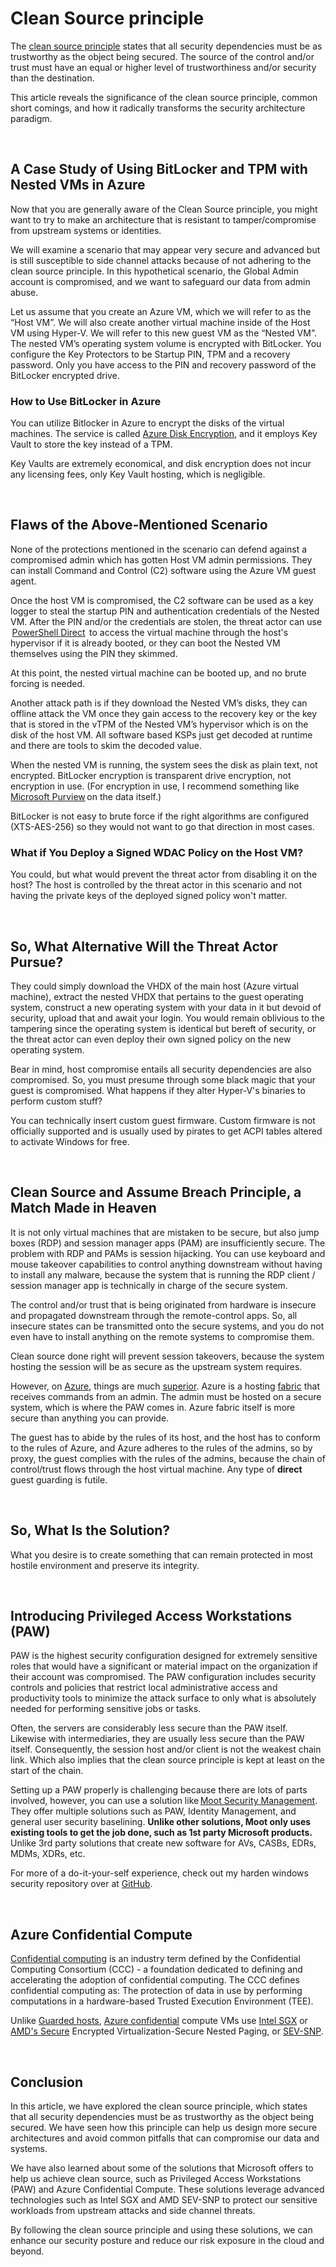 # Clean Source principle

The [clean source principle](https://aka.ms/cleansource) states that all security dependencies must be as trustworthy as the object being secured. The source of the control and/or trust must have an equal or higher level of trustworthiness and/or security than the destination.

This article reveals the significance of the clean source principle, common short comings, and how it radically transforms the security architecture paradigm.

<br>

## A Case Study of Using BitLocker and TPM with Nested VMs in Azure

Now that you are generally aware of the Clean Source principle, you might want to try to make an architecture that is resistant to tamper/compromise from upstream systems or identities. 

We will examine a scenario that may appear very secure and advanced but is still susceptible to side channel attacks because of not adhering to the clean source principle. In this hypothetical scenario, the Global Admin account is compromised, and we want to safeguard our data from admin abuse.

Let us assume that you create an Azure VM, which we will refer to as the “Host VM”. We will also create another virtual machine inside of the Host VM using Hyper-V. We will refer to this new guest VM as the “Nested VM”. The nested VM’s operating system volume is encrypted with BitLocker. You configure the Key Protectors to be Startup PIN, TPM and a recovery password. Only you have access to the PIN and recovery password of the BitLocker encrypted drive.

### How to Use BitLocker in Azure

You can utilize Bitlocker in Azure to encrypt the disks of the virtual machines. The service is called [Azure Disk Encryption](https://learn.microsoft.com/en-us/azure/virtual-machines/windows/disk-encryption-overview), and it employs Key Vault to store the key instead of a TPM.

Key Vaults are extremely economical, and disk encryption does not incur any licensing fees, only Key Vault hosting, which is negligible.

<br>

## Flaws of the Above-Mentioned Scenario

None of the protections mentioned in the scenario can defend against a compromised admin which has gotten Host VM admin permissions. They can install Command and Control (C2) software using the Azure VM guest agent.

Once the host VM is compromised, the C2 software can be used as a key logger to steal the startup PIN and authentication credentials of the Nested VM. After the PIN and/or the credentials are stolen, the threat actor can use  [PowerShell Direct](https://learn.microsoft.com/en-us/virtualization/hyper-v-on-windows/user-guide/powershell-direct)  to access the virtual machine through the host's hypervisor if it is already booted, or they can boot the Nested VM themselves using the PIN they skimmed.

At this point, the nested virtual machine can be booted up, and no brute forcing is needed. 

Another attack path is if they download the Nested VM’s disks, they can offline attack the VM once they gain access to the recovery key or the key that is stored in the vTPM of the Nested VM’s hypervisor which is on the disk of the host VM. All software based KSPs just get decoded at runtime and there are tools to skim the decoded value. 

When the nested VM is running, the system sees the disk as plain text, not encrypted. BitLocker encryption is transparent drive encryption, not encryption in use. (For encryption in use, I recommend something like [Microsoft Purview](https://learn.microsoft.com/en-us/purview/purview) on the data itself.) 

BitLocker is not easy to brute force if the right algorithms are configured (XTS-AES-256) so they would not want to go that direction in most cases. 

### What if You Deploy a Signed WDAC Policy on the Host VM? 

You could, but what would prevent the threat actor from disabling it on the host? The host is controlled by the threat actor in this scenario and not having the private keys of the deployed signed policy won't matter.

<br>

## So, What Alternative Will the Threat Actor Pursue? 

They could simply download the VHDX of the main host (Azure virtual machine), extract the nested VHDX that pertains to the guest operating system, construct a new operating system with your data in it but devoid of security, upload that and await your login. You would remain oblivious to the tampering since the operating system is identical but bereft of security, or the threat actor can even deploy their own signed policy on the new operating system. 

Bear in mind, host compromise entails all security dependencies are also compromised. So, you must presume through some black magic that your guest is compromised. What happens if they alter Hyper-V's binaries to perform custom stuff? 

You can technically insert custom guest firmware. Custom firmware is not officially supported and is usually used by pirates to get ACPI tables altered to activate Windows for free. 

<br>

## Clean Source and Assume Breach Principle, a Match Made in Heaven

It is not only virtual machines that are mistaken to be secure, but also jump boxes (RDP) and session manager apps (PAM) are insufficiently secure. The problem with RDP and PAMs is session hijacking. You can use keyboard and mouse takeover capabilities to control anything downstream without having to install any malware, because the system that is running the RDP client / session manager app is technically in charge of the secure system.

The control and/or trust that is being originated from hardware is insecure and propagated downstream through the remote-control apps. So, all insecure states can be transmitted onto the secure systems, and you do not even have to install anything on the remote systems to compromise them. 

Clean source done right will prevent session takeovers, because the system hosting the session will be as secure as the upstream system requires. 

However, on [Azure](https://www.microsoft.com/insidetrack/blog/protecting-high-risk-environments-with-secure-admin-workstations/), things are much [superior](https://www.microsoft.com/insidetrack/blog/improving-security-by-protecting-elevated-privilege-accounts-at-microsoft/). Azure is a hosting [fabric](https://www.microsoft.com/insidetrack/blog/using-shielded-virtual-machines-to-help-protect-highvalue-assets/) that receives commands from an admin. The admin must be hosted on a secure system, which is where the PAW comes in. Azure fabric itself is more secure than anything you can provide.

The guest has to abide by the rules of its host, and the host has to conform to the rules of Azure, and Azure adheres to the rules of the admins, so by proxy, the guest complies with the rules of the admins, because the chain of control/trust flows through the host virtual machine. Any type of **direct** guest guarding is futile. 

<br>

## So, What Is the Solution? 

What you desire is to create something that can remain protected in most hostile environment and preserve its integrity. 

<br>

## Introducing Privileged Access Workstations (PAW) 

PAW is the highest security configuration designed for extremely sensitive roles that would have a significant or material impact on the organization if their account was compromised. The PAW configuration includes security controls and policies that restrict local administrative access and productivity tools to minimize the attack surface to only what is absolutely needed for performing sensitive jobs or tasks. 

Often, the servers are considerably less secure than the PAW itself. Likewise with intermediaries, they are usually less secure than the PAW itself. Consequently, the session host and/or client is not the weakest chain link. Which also implies that the clean source principle is kept at least on the start of the chain. 

Setting up a PAW properly is challenging because there are lots of parts involved, however, you can use a solution like [Moot Security Management](https://mootinc.com). They offer multiple solutions such as PAW, Identity Management, and general user security baselining. **Unlike other solutions, Moot only uses existing tools to get the job done, such as 1st party Microsoft products.** Unlike 3rd party solutions that create new software for AVs, CASBs, EDRs, MDMs, XDRs, etc. 

For more of a do-it-your-self experience, check out my harden windows security repository over at [GitHub](https://github.com/HotCakeX/Harden-Windows-Security).

<br>

## Azure Confidential Compute 

[Confidential computing](https://learn.microsoft.com/en-us/azure/confidential-computing/overview) is an industry term defined by the Confidential Computing Consortium (CCC) - a foundation dedicated to defining and accelerating the adoption of confidential computing. The CCC defines confidential computing as: The protection of data in use by performing computations in a hardware-based Trusted Execution Environment (TEE).

Unlike [Guarded hosts](https://learn.microsoft.com/en-us/windows-server/security/guarded-fabric-shielded-vm/guarded-fabric-and-shielded-vms), [Azure confidential](https://azure.microsoft.com/en-us/solutions/confidential-compute/#overview  ) compute VMs use [Intel SGX](https://learn.microsoft.com/en-us/azure/confidential-computing/virtual-machine-solutions-sgx) or [AMD's Secure](https://learn.microsoft.com/en-us/azure/confidential-computing/virtual-machine-solutions-amd) Encrypted Virtualization-Secure Nested Paging, or [SEV-SNP](https://www.amd.com/system/files/documents/sev-tio-whitepaper.pdf).

<br>

## Conclusion

In this article, we have explored the clean source principle, which states that all security dependencies must be as trustworthy as the object being secured. We have seen how this principle can help us design more secure architectures and avoid common pitfalls that can compromise our data and systems.

We have also learned about some of the solutions that Microsoft offers to help us achieve clean source, such as Privileged Access Workstations (PAW) and Azure Confidential Compute. These solutions leverage advanced technologies such as Intel SGX and AMD SEV-SNP to protect our sensitive workloads from upstream attacks and side channel threats.

By following the clean source principle and using these solutions, we can enhance our security posture and reduce our risk exposure in the cloud and beyond.

<br>
